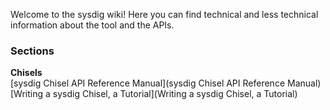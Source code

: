 Welcome to the sysdig wiki!
Here you can find technical and less technical information about the tool and the APIs.

### Sections
**Chisels**  
[sysdig Chisel API Reference Manual](sysdig Chisel API Reference Manual)  
[Writing a sysdig Chisel, a Tutorial](Writing a sysdig Chisel, a Tutorial)